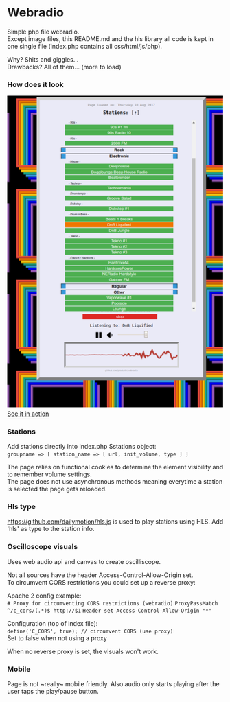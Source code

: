# Webradio
Simple php file webradio.  
Except image files, this README.md and the hls library all code is kept in one single file (index.php contains all css/html/js/php).  

Why? Shits and giggles...  
Drawbacks? All of them... (more to load)

### How does it look

![preview](preview.png)  
[See it in action](http://pointwood.pw/webradio)

### Stations
Add stations directly into index.php $stations object:  
    `groupname => [ station_name => [ url, init_volume, type ] ]`  

The page relies on functional cookies to determine the element visibility and to remember volume settings.  
The page does not use asynchronous methods meaning everytime a station is selected the page gets reloaded.

### Hls type
https://github.com/dailymotion/hls.js is used to play stations using HLS. Add 'hls' as type to the station info.  

### Oscilloscope visuals
Uses web audio api and canvas to create oscilliscope.  

Not all sources have the header Access-Control-Allow-Origin set.  
To circumvent CORS restrictions you could set up a reverse proxy:  

Apache 2 config example:  
	`# Proxy for circumventing CORS restrictions (webradio)`
	`ProxyPassMatch ^/c_cors/(.*)$ http://$1`
	`Header set Access-Control-Allow-Origin "*"`

Configuration (top of index file):  
	`define('C_CORS', true); // circumvent CORS (use proxy)`  
Set to false when not using a proxy  

When no reverse proxy is set, the visuals won't work.

### Mobile
Page is not ~really~ mobile friendly. 
Also audio only starts playing after the user taps the play/pause button.  



